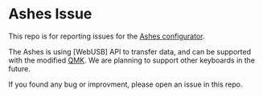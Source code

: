 # Ashes Issue
This repo is for reporting issues for the [Ashes configurator](https://www.ergokb.tw/ashes/).

The Ashes is using [WebUSB] API to transfer data, and can be supported with the modified [QMK](https://github.com/qmk/qmk_firmware). We are planning to support other keyboards in the future.

If you found any bug or improvment, please open an issue in this repo.
